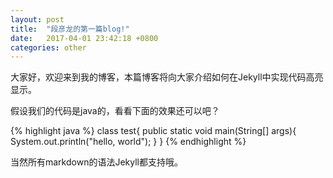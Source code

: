 ```yaml
---
layout: post
title:  "段彦龙的第一篇blog!"
date:   2017-04-01 23:42:18 +0800
categories: other
---
```

大家好，欢迎来到我的博客，本篇博客将向大家介绍如何在Jekyll中实现代码高亮显示。

假设我们的代码是java的，看看下面的效果还可以吧？

{% highlight java %}
class test{
   public static void main(String[] args){
     System.out.println("hello, world");
   }
}
{% endhighlight %}

当然所有markdown的语法Jekyll都支持哦。